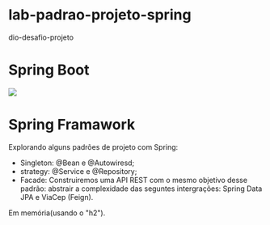 # lab-padrao-projeto-spring
 dio-desafio-projeto

# Spring Boot
 <img src="/home/alexander/Documentos/GitHub/puro-java/lab-padrao-projeto-spring/img/spring2.png">

# Spring Framawork

Explorando alguns padrões de projeto com Spring:

* Singleton: @Bean e @Autowiresd;
* strategy: @Service e @Repository;
* Facade: Construiremos uma API REST com o mesmo objetivo
desse padrão: abstrair a complexidade  das seguntes
intergrações: Spring Data JPA e ViaCep (Feign).

Em memória(usando o "h2").
<br>

